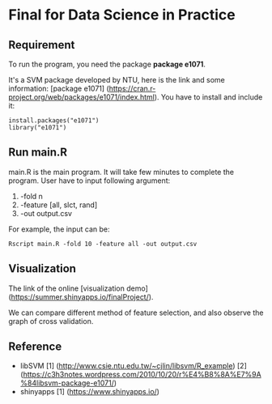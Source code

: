 # Final for Data Science in Practice
## Requirement
To run the program, you need the package **package e1071**.

It's a SVM package developed by NTU, here is the link and some information: [package e1071] (https://cran.r-project.org/web/packages/e1071/index.html). You have to install and include it:

    install.packages("e1071")
    library("e1071")

## Run main.R
main.R is the main program. It will take few minutes to complete the program. User have to input following argument:

1.  -fold n
2.  -feature [all, slct, rand]
3.  -out output.csv

For example, the input can be:

    Rscript main.R -fold 10 -feature all -out output.csv

## Visualization
The link of the online [visualization demo] (https://summer.shinyapps.io/finalProject/).

We can compare different method of feature selection, and also observe the graph of cross validation.
## Reference
- libSVM [1] (http://www.csie.ntu.edu.tw/~cjlin/libsvm/R_example)
[2] (https://c3h3notes.wordpress.com/2010/10/20/r%E4%B8%8A%E7%9A%84libsvm-package-e1071/)
- shinyapps [1] (https://www.shinyapps.io/)
